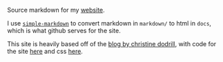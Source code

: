 Source markdown for my [website](https://amar1729.github.io/).

I use [`simple-markdown`](https://github.com/Khan/simple-markdown) to convert markdown in `markdown/` to html in `docs`, which is what github serves for the site.

This site is heavily based off of the [blog by christine dodrill](https://christine.website/blog), with code for the site [here](https://github.com/Xe/site) and css [here](https://github.com/Xe/gruvbox-css).
